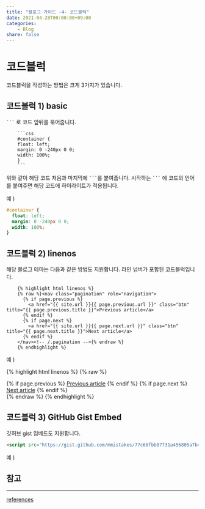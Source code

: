 ```yaml
---
title: "블로그 가이드 -4- 코드블럭"
date: 2021-04-28T00:00:00+09:00
categories: 
    - Blog
share: false
---
```


# 코드블럭

코드블럭을 작성하는 방법은 크게 3가지가 있습니다.

## 코드블럭 1) basic

` ``` ` 로 코드 앞뒤를 묶어줍니다.


```
    ```css
    #container {
    float: left;
    margin: 0 -240px 0 0;
    width: 100%;
    }
    ```
```

위와 같이 해당 코드 처음과 마지막에 ` ``` `를 붙여줍니다. 시작하는 ` ``` ` 에 코드의 언어를 붙여주면 해당 코드에 하이라이트가 적용됩니다.

예 )

```css
#container {
  float: left;
  margin: 0 -240px 0 0;
  width: 100%;
}
```

## 코드블럭 2) linenos

해당 블로그 테마는 다음과 같은 방법도 지원합니다.
라인 넘버가 포함된 코드블럭입니다.

```
    {% highlight html linenos %}
    {% raw %}<nav class="pagination" role="navigation">
      {% if page.previous %}
        <a href="{{ site.url }}{{ page.previous.url }}" class="btn" title="{{ page.previous.title }}">Previous article</a>
      {% endif %}
      {% if page.next %}
        <a href="{{ site.url }}{{ page.next.url }}" class="btn" title="{{ page.next.title }}">Next article</a>
      {% endif %}
    </nav><!-- /.pagination -->{% endraw %}
    {% endhighlight %}
```

예 )

{% highlight html linenos %}
    {% raw %}<nav class="pagination" role="navigation">
      {% if page.previous %}
        <a href="{{ site.url }}{{ page.previous.url }}" class="btn" title="{{ page.previous.title }}">Previous article</a>
      {% endif %}
      {% if page.next %}
        <a href="{{ site.url }}{{ page.next.url }}" class="btn" title="{{ page.next.title }}">Next article</a>
      {% endif %}
    </nav><!-- /.pagination -->{% endraw %}
    {% endhighlight %}

## 코드블럭 3) GitHub Gist Embed

깃허브 gist 임베드도 지원합니다.

```html
<script src="https://gist.github.com/mmistakes/77c68fbb07731a456805a7b473f47841.js"></script>
```

예 )

<script src="https://gist.github.com/mmistakes/77c68fbb07731a456805a7b473f47841.js"></script>


## 참고 
---
[references](https://mmistakes.github.io/so-simple-theme/markup-syntax-highlighting/)

